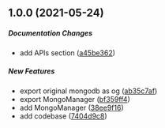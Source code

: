 ## 1.0.0 (2021-05-24)

##### Documentation Changes

*  add APIs section ([a45be362](https://github.com/trubavuong/mongodb/commit/a45be362fed055776d4db47c678e3893846421a8))

##### New Features

*  export original mongodb as og ([ab35c7af](https://github.com/trubavuong/mongodb/commit/ab35c7af41652be2f8efc768dc614a946dc9d3fc))
*  export MongoManager ([bf359ff4](https://github.com/trubavuong/mongodb/commit/bf359ff428375230ca8435f2876f42fa1970f91c))
*  add MongoManager ([38ee9f16](https://github.com/trubavuong/mongodb/commit/38ee9f16686c413125a67386e21e9f9ad9e7b1a2))
*  add codebase ([7404d9c8](https://github.com/trubavuong/mongodb/commit/7404d9c84b0342d3b8b349877a4e5c5a3003fbbc))

